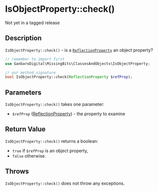 # IsObjectProperty::check()

<div class="callout warning" markdown="1">
Not yet in a tagged release
</div>

## Description

`IsObjectProperty::check()` - is a [`ReflectionProperty`](http://www.php.net/ReflectionProperty) an object property?

```php
// remember to import first
use GanbaroDigital\MissingBits\ClassesAndObjects\IsObjectProperty;

// our method signature
bool IsObjectProperty::check(ReflectionProperty $refProp);
```

## Parameters

`IsObjectProperty::check()` takes one parameter:

* `$refProp` ([ReflectionProperty](http://www.php.net/ReflectionProperty)) - the property to examine

## Return Value

`IsObjectProperty::check()` returns a boolean:

* `true` if `$refProp` is an object property,
* `false` otherwise.

## Throws

`IsObjectProperty::check()` does not throw any exceptions.
